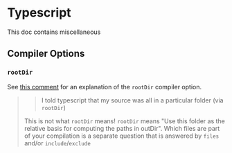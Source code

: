 # Typescript

This doc contains miscellaneous

## Compiler Options

### `rootDir`

See [this comment](https://github.com/microsoft/TypeScript/issues/9858#issuecomment-370537216) for an explanation of the `rootDir` compiler option.

> > I told typescript that my source was all in a particular folder (via `rootDir`)
>
> This is not what `rootDir` means! `rootDir` means "Use this folder as the relative basis for computing the paths in outDir". Which files are part of your compilation is a separate question that is answered by `files` and/or `include`/`exclude`
